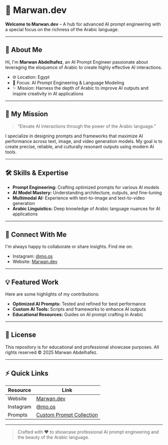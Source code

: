 # 🚀 Marwan.dev

**Welcome to Marwan.dev** – A hub for advanced AI prompt engineering with a special focus on the richness of the Arabic language.

---

## 🔹 About Me

Hi, I'm **Marwan Abdelhafez**, an AI Prompt Engineer passionate about leveraging the eloquence of Arabic to create highly effective AI interactions.

- 🌐 Location: Egypt  
- 🧠 Focus: AI Prompt Engineering & Language Modeling  
- ✨ Mission: Harness the depth of Arabic to improve AI outputs and inspire creativity in AI applications  

---

## 🎯 My Mission

> “Elevate AI interactions through the power of the Arabic language.”

I specialize in designing prompts and frameworks that maximize AI performance across text, image, and video generation models. My goal is to create precise, reliable, and culturally resonant outputs using modern AI tools.

---

## 🛠️ Skills & Expertise

- **Prompt Engineering:** Crafting optimized prompts for various AI models  
- **AI Model Mastery:** Understanding architecture, outputs, and fine-tuning  
- **Multimodal AI:** Experience with text-to-image and text-to-video generation  
- **Arabic Linguistics:** Deep knowledge of Arabic language nuances for AI applications  

---

## 🔗 Connect With Me

I'm always happy to collaborate or share insights. Find me on:  

- Instagram: [@mo.os](https://www.instagram.com/mo.os)  
- Website: [Marwan.dev](https://marwandevspace.github.io/Marwan.dev/)  

---

## 💡 Featured Work

Here are some highlights of my contributions:

- **Optimized AI Prompts:** Tested and refined for best performance  
- **Custom AI Tools:** Scripts and frameworks to enhance AI outputs  
- **Educational Resources:** Guides on AI prompt crafting in Arabic  

---

## 📄 License

This repository is for educational and professional showcase purposes. All rights reserved © 2025 Marwan Abdelhafez.

---

## ⚡ Quick Links

| Resource | Link |
|----------|------|
| Website  | [Marwan.dev](https://marwandevspace.github.io/Marwan.dev/) |
| Instagram | [@mo.os](https://www.instagram.com/mo.os) |
| Prompts | [Custom Prompt Collection](https://marwandevspace.github.io/Marwan.dev/prompts) |

---

> Crafted with ❤️ to showcase professional AI prompt engineering and the beauty of the Arabic language.
